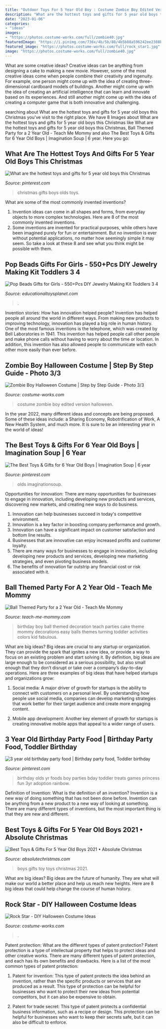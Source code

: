 ```yaml
---
title: "Outdoor Toys For 5 Year Old Boy : Costume Zombie Boy Edited Version Halloween"
description: "What are the hottest toys and gifts for 5 year old boys this christmas"
date: "2023-01-06"
categories:
- "ideas"
images:
- "https://photos.costume-works.com/full/zombie40.jpg"
featuredImage: "https://i.pinimg.com/736x/4b/5b/88/4b5b88a596242ee2388bfc4d79c7c3d4.jpg"
featured_image: "https://photos.costume-works.com/full/rock_star1.jpg"
image: "https://photos.costume-works.com/full/zombie40.jpg"
---
```



What are some creative ideas?
Creative ideas can be anything from designing a cake to making a new movie. However, some of the most creative ideas come when people combine their creativity and ingenuity. For example, one person might come up with the idea of creating three-dimensional cardboard models of buildings. Another might come up with the idea of creating an artificial intelligence that can learn and innovate based on its experiences. And still another might come up with the idea of creating a computer game that is both innovative and challenging.

	

		
searching about What are the hottest toys and gifts for 5 year old boys this Christmas you've visit to the right place. We have 8 Images about What are the hottest toys and gifts for 5 year old boys this Christmas like What are the hottest toys and gifts for 5 year old boys this Christmas, Ball Themed Party for a 2 Year Old - Teach Me Mommy and also The Best Toys &amp; Gifts for 6 Year Old Boys | Imagination Soup | 6 year. Here you go:
		
    
## What Are The Hottest Toys And Gifts For 5 Year Old Boys This Christmas

<img loading=lazy src="https://i.pinimg.com/736x/4b/5b/88/4b5b88a596242ee2388bfc4d79c7c3d4.jpg" onerror="this.onerror=null;this.src='https://tse1.mm.bing.net/th?id=OIP.a2Vzo09yMFU8T1mhqEBRFQHaLH&amp;pid=15.1';" alt="What are the hottest toys and gifts for 5 year old boys this Christmas">

_Source: pinterest.com_

>christmas gifts boys olds toys. 

	

What are some of the most commonly invented inventions?
1. Invention ideas can come in all shapes and forms, from everyday objects to more complex technologies. Here are 8 of the most commonly invented inventions.
2. Some inventions are invented for practical purposes, while others have been imagined purely for fun or entertainment. But no invention is ever without potential applications, no matter how seemingly simple it may seem. So take a look at these 8 and see what you think might be possible with them.

    
## Pop Beads Gifts For Girls - 550+Pcs DIY Jewelry Making Kit Toddlers 3 4

<img loading=lazy src="https://d39qw52yhr4bcj.cloudfront.net/catalog/product/cache/9/image/9df78eab33525d08d6e5fb8d27136e95/b/0/b07tx8n89n.jpg" onerror="this.onerror=null;this.src='https://tse3.mm.bing.net/th?id=OIP.JyQ4RdM09nBjmfWtvE-FygHaHa&amp;pid=15.1';" alt="Pop Beads Gifts for Girls - 550+Pcs DIY Jewelry Making Kit Toddlers 3 4">

_Source: educationaltoysplanet.com_

>. 

	

Invention stories: How has innovation helped people?
Invention has helped people all around the world in different ways. From making new products to improving technology, innovation has played a big role in human history. One of the most famous inventions is the telephone, which was created by Bell Laboratories in 1941. This invention has helped people call other people and make phone calls without having to worry about the time or location. In addition, this invention has also allowed people to communicate with each other more easily than ever before.

    
## Zombie Boy Halloween Costume | Step By Step Guide - Photo 3/3

<img loading=lazy src="https://photos.costume-works.com/full/zombie40.jpg" onerror="this.onerror=null;this.src='https://tse2.mm.bing.net/th?id=OIP.tZB87O51jP7IHvDUAwcW9AHaJ3&amp;pid=15.1';" alt="Zombie Boy Halloween Costume | Step by Step Guide - Photo 3/3">

_Source: costume-works.com_

>costume zombie boy edited version halloween. 

	

In the year 2022, many different ideas and concepts are being proposed. Some of these ideas include: a Sharing Economy, Robotrification of Work, A New Health System, and much more. It is sure to be an interesting year in the world of ideas!

    
## The Best Toys &amp; Gifts For 6 Year Old Boys | Imagination Soup | 6 Year

<img loading=lazy src="https://i.pinimg.com/736x/52/75/52/5275529ab83b5e43beb6d6fc937623ed.jpg" onerror="this.onerror=null;this.src='https://tse1.mm.bing.net/th?id=OIP.20rUdMBSmD3mszpmQt4CAgHaKz&amp;pid=15.1';" alt="The Best Toys &amp; Gifts for 6 Year Old Boys | Imagination Soup | 6 year">

_Source: pinterest.com_

>olds imaginationsoup. 

	

Opportunities for innovation: There are many opportunities for businesses to engage in innovation, including developing new products and services, discovering new markets, and creating new ways to do business.
1. Innovation can help businesses succeed in today's competitive environment.
2. Innovation is a key factor in boosting company performance and growth.
3. Innovation can have a significant impact on customer satisfaction and bottom line results.
4. Businesses that are innovative can enjoy increased profits and customer loyalty.
5. There are many ways for businesses to engage in innovation, including developing new products and services, developing new marketing strategies, and even pivoting business models.
6. The benefits of innovation far outstrip any financial cost or risk associated with it.

    
## Ball Themed Party For A 2 Year Old - Teach Me Mommy

<img loading=lazy src="https://www.teach-me-mommy.com/wp-content/uploads/2015/01/image1.jpg" onerror="this.onerror=null;this.src='https://tse3.mm.bing.net/th?id=OIP.g0R3dJ3-IiBAeKrynZzHOgHaJW&amp;pid=15.1';" alt="Ball Themed Party for a 2 Year Old - Teach Me Mommy">

_Source: teach-me-mommy.com_

>birthday boy ball themed decoration teach parties cake theme mommy decorations easy balls themes turning toddler activities colors kid fabulous. 

	

What are big ideas?
Big ideas are crucial to any startup or organization. They can provide the spark that ignites a new idea, or provide a way to focus on an existing problem and start solving it. By definition, big ideas are large enough to be considered as a serious possibility, but also small enough that they don’t disrupt or take over a company’s day-to-day operations. Here are three examples of big ideas that have helped startups and organizations grow:
1. Social media: A major driver of growth for startups is the ability to connect with customers on a personal level. By understanding how people use social media, companies can develop marketing strategies that work better for their target audience and create more engaging content.

2. Mobile app development: Another key element of growth for startups is creating innovative mobile apps that appeal to a wider range of users.

    
## 3 Year Old Birthday Party Food | Birthday Party Food, Toddler Birthday

<img loading=lazy src="https://i.pinimg.com/736x/d4/b9/10/d4b910c512bf8b9e2cbb00d2c3367989--yr-old-birthday-party-ideas-girl-toddler-birthday-party-food.jpg" onerror="this.onerror=null;this.src='https://tse1.mm.bing.net/th?id=OIP.4LCdkxM7RZJ7rHcDVq_urgHaJ4&amp;pid=15.1';" alt="3 year old birthday party food | Birthday party food, Toddler birthday">

_Source: pinterest.com_

>birthday olds yr foods boy parties bday toddler treats games princess fun 3yr adoption rainbow. 

	

Definition of Invention: What is the definition of an invention?
Invention is a new way of doing something that has not been done before. Invention can be anything from a new product to a new way of looking at something. There are many different types of inventions, but the most important thing is that they are new and different.

    
## Best Toys &amp; Gifts For 5 Year Old Boys 2021 • Absolute Christmas

<img loading=lazy src="https://www.absolutechristmas.com/wp-content/uploads/2016/12/Gifts-For-5-Year-Old-Boys.jpg" onerror="this.onerror=null;this.src='https://tse3.mm.bing.net/th?id=OIP.k77xjeDDJviW8nuzRoMt5QHaFh&amp;pid=15.1';" alt="Best Toys &amp; Gifts For 5 Year Old Boys 2021 • Absolute Christmas">

_Source: absolutechristmas.com_

>boys gifts toy toys christmas 2021. 

	

What are big ideas?
Big ideas are the future of humanity. They are what will make our world a better place and help us reach new heights. Here are 8 big ideas that could help change the course of human history.

    
## Rock Star - DIY Halloween Costume Ideas

<img loading=lazy src="https://photos.costume-works.com/full/rock_star1.jpg" onerror="this.onerror=null;this.src='https://tse4.mm.bing.net/th?id=OIP.KbTnZlfDJ8CY6Udp0AG79AHaKg&amp;pid=15.1';" alt="Rock Star - DIY Halloween Costume Ideas">

_Source: costume-works.com_

>. 

	

Patent protection: What are the different types of patent protection?
Patent protection is a type of intellectual property that helps to protect ideas and other creative works. There are many different types of patent protection, and each has its own benefits and drawbacks. Here is a list of the most common types of patent protection:
1) Patent for invention: This type of patent protects the idea behind an invention, rather than the specific products or services that are produced as a result. This type of protection can be helpful for businesses who want to protect their new ideas from potential competitors, but it can also be expensive to obtain.

2) Patent for trade secret: This type of patent protects a confidential business information, such as a recipe or design. This protection can be helpful for businesses who want to keep their secrets safe, but it can also be difficult to enforce.

